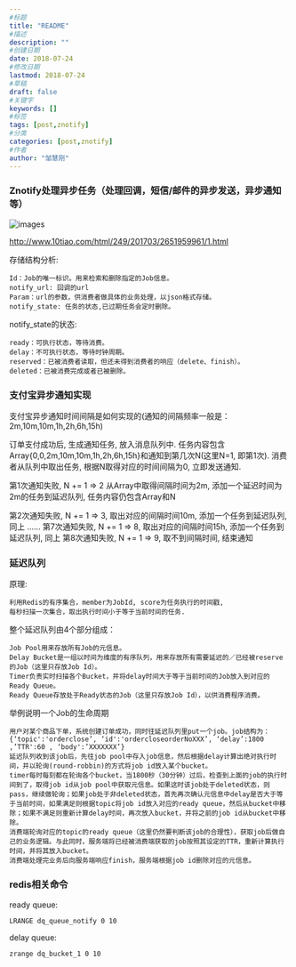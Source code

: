 ```yaml
---
#标题
title: "README"
#描述
description: ""
#创建日期
date: 2018-07-24
#修改日期
lastmod: 2018-07-24
#草稿
draft: false
#关键字
keywords: []
#标签
tags: [post,znotify]
#分类
categories: [post,znotify]
#作者
author: "邹慧刚"
---
```

### Znotify处理异步任务（处理回调，短信/邮件的异步发送，异步通知等）

![images](../delay-queue.png)


http://www.10tiao.com/html/249/201703/2651959961/1.html

存储结构分析:

    Id：Job的唯一标识。用来检索和删除指定的Job信息。
	notify_url: 回调的url
    Param：url的参数，供消费者做具体的业务处理，以json格式存储。
	notify_state: 任务的状态,已过期任务会定时删除。

notify_state的状态:
	
    ready：可执行状态，等待消费。
    delay：不可执行状态，等待时钟周期。
    reserved：已被消费者读取，但还未得到消费者的响应（delete、finish）。
    deleted：已被消费完成或者已被删除。


### 支付宝异步通知实现

支付宝异步通知时间间隔是如何实现的(通知的间隔频率一般是：2m,10m,10m,1h,2h,6h,15h)  

订单支付成功后, 生成通知任务, 放入消息队列中.
任务内容包含Array{0,0,2m,10m,10m,1h,2h,6h,15h}和通知到第几次N(这里N=1, 即第1次).
消费者从队列中取出任务, 根据N取得对应的时间间隔为0, 立即发送通知.

第1次通知失败, N += 1 => 2
从Array中取得间隔时间为2m, 添加一个延迟时间为2m的任务到延迟队列, 任务内容仍包含Array和N

第2次通知失败, N += 1 => 3, 取出对应的间隔时间10m, 添加一个任务到延迟队列, 同上
......
第7次通知失败, N += 1 => 8, 取出对应的间隔时间15h, 添加一个任务到延迟队列, 同上
第8次通知失败, N += 1 => 9, 取不到间隔时间, 结束通知



### 延迟队列

原理:

	利用Redis的有序集合，member为JobId, score为任务执行的时间戳,
	每秒扫描一次集合，取出执行时间小于等于当前时间的任务.

整个延迟队列由4个部分组成：

    Job Pool用来存放所有Job的元信息。
    Delay Bucket是一组以时间为维度的有序队列，用来存放所有需要延迟的／已经被reserve的Job（这里只存放Job Id）。
    Timer负责实时扫描各个Bucket，并将delay时间大于等于当前时间的Job放入到对应的Ready Queue。
    Ready Queue存放处于Ready状态的Job（这里只存放Job Id），以供消费程序消费。



举例说明一个Job的生命周期

    用户对某个商品下单，系统创建订单成功，同时往延迟队列里put一个job。job结构为：{‘topic':'orderclose’, ‘id':'ordercloseorderNoXXX’, ‘delay’:1800 ,’TTR':60 , ‘body':’XXXXXXX’}
    延迟队列收到该job后，先往job pool中存入job信息，然后根据delay计算出绝对执行时间，并以轮询(round-robbin)的方式将job id放入某个bucket。
    timer每时每刻都在轮询各个bucket，当1800秒（30分钟）过后，检查到上面的job的执行时间到了，取得job id从job pool中获取元信息。如果这时该job处于deleted状态，则pass，继续做轮询；如果job处于非deleted状态，首先再次确认元信息中delay是否大于等于当前时间，如果满足则根据topic将job id放入对应的ready queue，然后从bucket中移除；如果不满足则重新计算delay时间，再次放入bucket，并将之前的job id从bucket中移除。
    消费端轮询对应的topic的ready queue（这里仍然要判断该job的合理性），获取job后做自己的业务逻辑。与此同时，服务端将已经被消费端获取的job按照其设定的TTR，重新计算执行时间，并将其放入bucket。
    消费端处理完业务后向服务端响应finish，服务端根据job id删除对应的元信息。


### redis相关命令

ready queue:

	LRANGE dq_queue_notify 0 10


delay queue:

	zrange dq_bucket_1 0 10
	